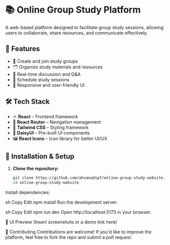 # 📚 Online Group Study Platform

A web-based platform designed to facilitate group study sessions, allowing users to collaborate, share resources, and communicate effectively.

## 🚀 Features
- 📌 Create and join study groups
- 🗂 Organize study materials and resources
- 💬 Real-time discussion and Q&A
- 📅 Schedule study sessions
- 🎨 Responsive and user-friendly UI

## 🛠️ Tech Stack
- ⚛ **React** – Frontend framework
- 🔀 **React Router** – Navigation management
- 🎨 **Tailwind CSS** – Styling framework
- 🌸 **DaisyUI** – Pre-built UI components
- 🖼 **React Icons** – Icon library for better UI/UX

## 📂 Installation & Setup
1. **Clone the repository:**
   ```sh
   git clone https://github.com/ahsanadip7/online-group-study-website.git
   cd online-group-study-website

Install dependencies:

sh
Copy
Edit
npm install
Run the development server:

sh
Copy
Edit
npm run dev
Open http://localhost:5173 in your browser.

🎨 UI Preview
(Insert screenshots or a demo link here)

📌 Contributing
Contributions are welcome! If you'd like to improve the platform, feel free to fork the repo and submit a pull request.
